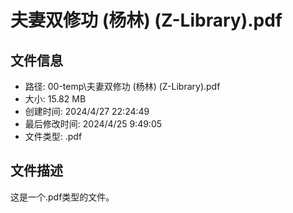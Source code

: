 ﻿# 夫妻双修功 (杨林) (Z-Library).pdf

## 文件信息
- 路径: 00-temp\夫妻双修功 (杨林) (Z-Library).pdf
- 大小: 15.82 MB
- 创建时间: 2024/4/27 22:24:49
- 最后修改时间: 2024/4/25 9:49:05
- 文件类型: .pdf

## 文件描述
这是一个.pdf类型的文件。

